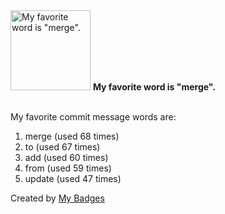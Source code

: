 <img src="https://my-badges.github.io/my-badges/favorite-word.png" alt="My favorite word is &quot;merge&quot;." title="My favorite word is &quot;merge&quot;." width="128">
<strong>My favorite word is &quot;merge&quot;.</strong>
<br><br>

My favorite commit message words are:

1. merge (used 68 times)
2. to (used 67 times)
3. add (used 60 times)
4. from (used 59 times)
5. update (used 47 times)


Created by <a href="https://github.com/my-badges/my-badges">My Badges</a>